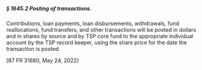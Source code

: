 ##### § 1645.2 Posting of transactions. #####

Contributions, loan payments, loan disbursements, withdrawals, fund reallocations, fund transfers, and other transactions will be posted in dollars and in shares by source and by TSP core fund to the appropriate individual account by the TSP record keeper, using the share price for the date the transaction is posted.

[87 FR 31680, May 24, 2022]